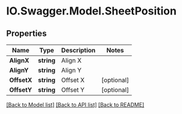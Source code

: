 # IO.Swagger.Model.SheetPosition
## Properties

Name | Type | Description | Notes
------------ | ------------- | ------------- | -------------
**AlignX** | **string** | Align X | 
**AlignY** | **string** | Align Y | 
**OffsetX** | **string** | Offset X | [optional] 
**OffsetY** | **string** | Offset Y | [optional] 

[[Back to Model list]](../README.md#documentation-for-models) [[Back to API list]](../README.md#documentation-for-api-endpoints) [[Back to README]](../README.md)

